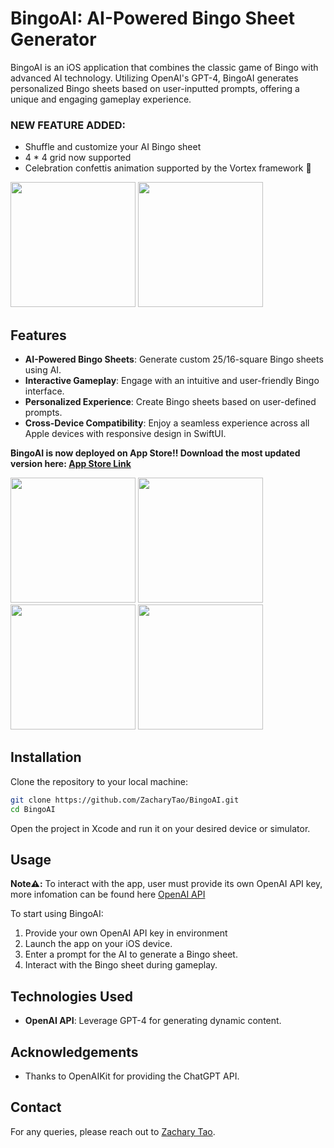 # BingoAI: AI-Powered Bingo Sheet Generator

BingoAI is an iOS application that combines the classic game of Bingo with advanced AI technology. Utilizing OpenAI's GPT-4, BingoAI generates personalized Bingo sheets based on user-inputted prompts, offering a unique and engaging gameplay experience.

### NEW FEATURE ADDED:
- Shuffle and customize your AI Bingo sheet
- 4 * 4 grid now supported
- Celebration confettis animation supported by the Vortex framework 🎉

<img src="https://github.com/user-attachments/assets/2833590f-1646-4d6e-9d3e-98f4e8ce8edb" width="200"/> 
<img src="https://github.com/user-attachments/assets/8b160f35-9252-45ba-8ddc-cca3df34f9d6" width="200"/> 

## Features

- **AI-Powered Bingo Sheets**: Generate custom 25/16-square Bingo sheets using AI.
- **Interactive Gameplay**: Engage with an intuitive and user-friendly Bingo interface.
- **Personalized Experience**: Create Bingo sheets based on user-defined prompts.
- **Cross-Device Compatibility**: Enjoy a seamless experience across all Apple devices with responsive design in SwiftUI.

**BingoAI is now deployed on App Store!! Download the most updated version here: [App Store Link](https://apps.apple.com/us/app/bingoai/id6475277285)**

<img src="https://github.com/ZacharyTao/BingoAI/assets/111452513/b1e18e9e-013d-4138-bf33-238bede4512d" width="200"/> 
<img src="https://github.com/ZacharyTao/BingoAI/assets/111452513/72e364df-8ace-4d5f-80e5-2c2ede241782" width="200"/> 
<img src="https://github.com/ZacharyTao/BingoAI/assets/111452513/9ff5e675-0688-4e27-bc7d-f77fad845a8e" width="200"/> 
<img src="https://github.com/ZacharyTao/BingoAI/assets/111452513/5925cc45-2208-4b59-9193-e6df57077d69" width="200"/>

## Installation

Clone the repository to your local machine:

```bash
git clone https://github.com/ZacharyTao/BingoAI.git
cd BingoAI
```

Open the project in Xcode and run it on your desired device or simulator.

## Usage

**Note⚠️:** To interact with the app, user must provide its own OpenAI API key, more infomation can be found here [OpenAI API](https://help.openai.com/en/articles/4936850-where-do-i-find-my-api-key)

To start using BingoAI:

1. Provide your own OpenAI API key in environment
2. Launch the app on your iOS device.
3. Enter a prompt for the AI to generate a Bingo sheet.
4. Interact with the Bingo sheet during gameplay.

## Technologies Used

- **OpenAI API**: Leverage GPT-4 for generating dynamic content.

## Acknowledgements

- Thanks to OpenAIKit for providing the ChatGPT API.

## Contact

For any queries, please reach out to [Zachary Tao](mailto:zacharywtao@gmail.com).
